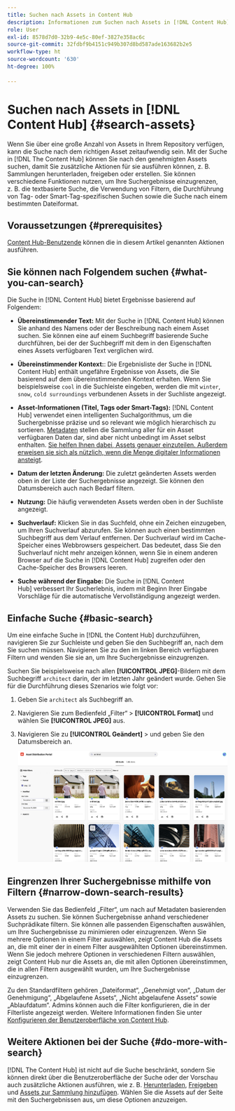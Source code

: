 ```yaml
---
title: Suchen nach Assets in Content Hub
description: Informationen zum Suchen nach Assets in [!DNL Content Hub]
role: User
exl-id: 8578d7d0-32b9-4e5c-80ef-3827e358ac6c
source-git-commit: 32fdbf9b4151c949b307d8bd587ade163682b2e5
workflow-type: ht
source-wordcount: '630'
ht-degree: 100%

---
```


# Suchen nach Assets in [!DNL Content Hub] {#search-assets}

Wenn Sie über eine große Anzahl von Assets in Ihrem Repository verfügen, kann die Suche nach dem richtigen Asset zeitaufwendig sein. Mit der Suche in [!DNL The Content Hub] können Sie nach den genehmigten Assets suchen, damit Sie zusätzliche Aktionen für sie ausführen können, z. B. Sammlungen herunterladen, freigeben oder erstellen. Sie können verschiedene Funktionen nutzen, um Ihre Suchergebnisse einzugrenzen, z. B. die textbasierte Suche, die Verwendung von Filtern, die Durchführung von Tag- oder Smart-Tag-spezifischen Suchen sowie die Suche nach einem bestimmten Dateiformat.

## Voraussetzungen {#prerequisites}

[Content Hub-Benutzende](deploy-content-hub.md#onboard-content-hub-users) können die in diesem Artikel genannten Aktionen ausführen.

## Sie können nach Folgendem suchen  {#what-you-can-search}

Die Suche in [!DNL Content Hub] bietet Ergebnisse basierend auf Folgendem:

* **Übereinstimmender Text:** Mit der Suche in [!DNL Content Hub] können Sie anhand des Namens oder der Beschreibung nach einem Asset suchen. Sie können eine auf einem Suchbegriff basierende Suche durchführen, bei der der Suchbegriff mit dem in den Eigenschaften eines Assets verfügbaren Text verglichen wird.

* **Übereinstimmender Kontext:**: Die Ergebnisliste der Suche in [!DNL Content Hub] enthält ungefähre Ergebnisse von Assets, die Sie basierend auf dem übereinstimmenden Kontext erhalten. Wenn Sie beispielsweise `cool` in die Suchleiste eingeben, werden die mit `winter`, `snow`, `cold surroundings` verbundenen Assets in der Suchliste angezeigt.

* **Asset-Informationen (Titel, Tags oder Smart-Tags):** [!DNL Content Hub] verwendet einen intelligenten Suchalgorithmus, um die Suchergebnisse präzise und so relevant wie möglich hierarchisch zu sortieren. [Metadaten](#asset-properties.md) stellen die Sammlung aller für ein Asset verfügbaren Daten dar, sind aber nicht unbedingt im Asset selbst enthalten. [Sie helfen Ihnen dabei, Assets genauer einzuteilen. Außerdem erweisen sie sich als nützlich, wenn die Menge digitaler Informationen ansteigt](/help/assets/configure-content-hub-ui-options.md##configure-metadata-search-content-hub).

* **Datum der letzten Änderung:** Die zuletzt geänderten Assets werden oben in der Liste der Suchergebnisse angezeigt. Sie können den Datumsbereich auch nach Bedarf filtern.

* **Nutzung:** Die häufig verwendeten Assets werden oben in der Suchliste angezeigt.

* **Suchverlauf:** Klicken Sie in das Suchfeld, ohne ein Zeichen einzugeben, um Ihren Suchverlauf abzurufen. Sie können auch einen bestimmten Suchbegriff aus dem Verlauf entfernen. Der Suchverlauf wird im Cache-Speicher eines Webbrowsers gespeichert. Das bedeutet, dass Sie den Suchverlauf nicht mehr anzeigen können, wenn Sie in einem anderen Browser auf die Suche in [!DNL Content Hub] zugreifen oder den Cache-Speicher des Browsers leeren.

* **Suche während der Eingabe:** Die Suche in [!DNL Content Hub] verbessert Ihr Sucherlebnis, indem mit Beginn Ihrer Eingabe Vorschläge für die automatische Vervollständigung angezeigt werden.

## Einfache Suche {#basic-search}

Um eine einfache Suche in [!DNL the Content Hub] durchzuführen, navigieren Sie zur Suchleiste und geben Sie den Suchbegriff an, nach dem Sie suchen müssen. Navigieren Sie zu den im linken Bereich verfügbaren Filtern und wenden Sie sie an, um Ihre Suchergebnisse einzugrenzen.

Suchen Sie beispielsweise nach allen **[!UICONTROL JPEG]**-Bildern mit dem Suchbegriff `architect` darin, der im letzten Jahr geändert wurde. Gehen Sie für die Durchführung dieses Szenarios wie folgt vor:

1. Geben Sie `architect` als Suchbegriff an.

1. Navigieren Sie zum Bedienfeld „Filter“ > **[!UICONTROL Format]** und wählen Sie **[!UICONTROL JPEG]** aus.

1. Navigieren Sie zu **[!UICONTROL Geändert]** > und geben Sie den Datumsbereich an.

   ![Einfache Suche](assets/basic-search.png)

## Eingrenzen Ihrer Suchergebnisse mithilfe von Filtern {#narrow-down-search-results}

Verwenden Sie das Bedienfeld „Filter“, um nach auf Metadaten basierenden Assets zu suchen. Sie können Suchergebnisse anhand verschiedener Suchprädikate filtern. Sie können alle passenden Eigenschaften auswählen, um Ihre Suchergebnisse zu minimieren oder einzugrenzen. Wenn Sie mehrere Optionen in einem Filter auswählen, zeigt Content Hub die Assets an, die mit einer der in einem Filter ausgewählten Optionen übereinstimmen. Wenn Sie jedoch mehrere Optionen in verschiedenen Filtern auswählen, zeigt Content Hub nur die Assets an, die mit allen Optionen übereinstimmen, die in allen Filtern ausgewählt wurden, um Ihre Suchergebnisse einzugrenzen.

Zu den Standardfiltern gehören „Dateiformat“, „Genehmigt von“, „Datum der Genehmigung“, „Abgelaufene Assets“, „Nicht abgelaufene Assets“ sowie „Ablaufdatum“. Admins können auch die Filter konfigurieren, die in der Filterliste angezeigt werden. Weitere Informationen finden Sie unter [Konfigurieren der Benutzeroberfläche von Content Hub](configure-content-hub-ui-options.md#configure-filters-content-hub).

<!--

<table>
    <tbody>
     <tr>
      <th><strong>Search Predicate</strong></th>
      <th><strong>Description</strong></th>
      <th><strong>Properties</strong></th>
     </tr>
     <tr>
      <td> Campaigns </td>
      <td> Allows you to search using planned activity performed to take any particular action. For example, advertisement campaign run on Ferrari to know the understand the interests of people using number of clicks people perform.</td>
      <td>NA</td>
     </tr>
     <tr>
      <td> Channels </td>
      <td> Helps you to understand the path from where the asset is coming from. For example, web, social media, books, catalog, etc.</td>
      <td>NA</td>
     </tr>
     <tr>
      <td> Region </td>
      <td> Helps you to understand the location where the asset is created. For example, Japan, EMEA, Worldwide, etc.</td>
      <td>NA</td>
     </tr>
     <tr>
      <td> Keywords </td>
      <td> Keyword helps you search using terms or the words that you enter based on the topic. For example, images, low-resolution, etc.</td>
      <td>NA</td>
     </tr>
     <tr>
      <td> Timeframe </td>
      <td> Helps you search assets using timeline. For example, search by year 2024, Q3 2023, etc.</td>
      <td>NA</td>
     </tr>
     <tr>
      <td>File format</td>
      <td>Composition of an asset. The supported assets include image, document, video, printable media, and so on.</td>
      <td>
        <ul>
            <li>[!UICONTROL JPEG]</li> 
            <li>[!UICONTROL Quicktime]</li> 
            <li>[!UICONTROL PNG]</li> 
            <li>[!UICONTROL WebP]</li> 
            <li>[!UICONTROL MP4]</li> 
            <li>[!UICONTROL Plain]</li> 
            <li>[!UICONTROL PDF]</li>
            <li>[!UICONTROL SVG + XML]</li>
        </ul>
      </td>
     </tr>
     <tr>
      <td>Tags</td>
      <td>Tags help you categorize assets that can be browsed and searched more efficiently based on hierarchical taxonomies.</td>
      <td>
        <ul>
            <li>Field label</li>
            <li>Property name</li>
            <li>Path</li>
            <li>Description</li>
        </ul>
      </td>
     </tr>
     <!--<tr>
      <td>Subject</td>
      <td>Classification of assets based on their theme. For example, colorful, hiking, outdoors.</td>
      <td>NA</td>
     </tr>
          <tr>
      <td>Last modified</td>
      <td>Search assets based on their last modification. Specify the date range using the Start date and End date fields.</td>
      <td>
        <ul>
            <li>Range text (From)</li> 
            <li>Range text (To) </li>
        </ul>
      </td>
     </tr>    
     <!--<tr>
      <td>Asset ID</td>
      <td>Unique number that identifies the asset.</td>
      <td>NA</td>
     </tr>
     <tr>
      <td> Colors </td>
      <td> Helps you search assets using colors that are automatically identified in an asset using Adobe's Sensei AI capabilities.</td>
      <td>NA</td>
     </tr>  
    </tbody>
   </table>

-->

## Weitere Aktionen bei der Suche {#do-more-with-search}

[!DNL The Content Hub] ist nicht auf die Suche beschränkt, sondern Sie können direkt über die Benutzeroberfläche der Suche oder der Vorschau auch zusätzliche Aktionen ausführen, wie z. B. [Herunterladen](download-assets-content-hub.md), [Freigeben](share-assets-content-hub.md) und [Assets zur Sammlung hinzufügen](collections-content-hub.md). Wählen Sie die Assets auf der Seite mit den Suchergebnissen aus, um diese Optionen anzuzeigen.
